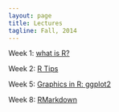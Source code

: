 ```yaml
---
layout: page
title: Lectures
tagline: Fall, 2014
---
```



Week 1: [what is R?](../lectures/week1/week1_WhatIsR.pdf) 

Week 2: [R Tips](../lectures/week2/r_tips.pdf)

Week 5: [Graphics in R: ggplot2](../lectures/week5/ggplot2.pdf)

Week 8: [RMarkdown](../lectures/week8/week8_rmarkdown.Rpres)


